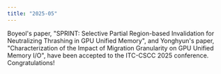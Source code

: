```yaml
---
title: "2025-05"
---
```


Boyeol's paper, "SPRINT: Selective Partial Region-based Invalidation for Neutralizing Thrashing in GPU Unified Memory", and Yonghyun's paper, "Characterization of the Impact of Migration Granularity on GPU Unified Memory I/O", have been accepted to the ITC-CSCC 2025 conference. Congratulations!
